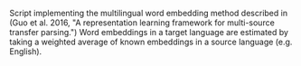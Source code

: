 Script implementing the multilingual word embedding method described in (Guo et al. 2016, "A representation learning framework for multi-source transfer parsing.") Word embeddings in a target language are estimated by taking a weighted average of known embeddings in a source language (e.g. English).